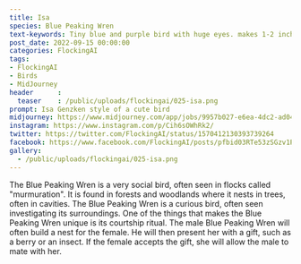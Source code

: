 ```yaml
---
title: Isa
species: Blue Peaking Wren
text-keywords: Tiny blue and purple bird with huge eyes. makes 1-2 inches nests made of moss in trees about 12-15 feed off the ground. white spots over its body, eats insects
post_date: 2022-09-15 00:00:00
categories: FlockingAI
tags:
- FlockingAI
- Birds
- MidJourney 
header      :
  teaser    : /public/uploads/flockingai/025-isa.png
prompt: Isa Genzken style of a cute bird
midjourney: https://www.midjourney.com/app/jobs/9957b027-e6ea-4dc2-ad04-da191deee894
instagram: https://www.instagram.com/p/Cih6sOWhRk2/
twitter: https://twitter.com/FlockingAI/status/1570412130393739264
facebook: https://www.facebook.com/FlockingAI/posts/pfbid03RTe53zSGzv1PT5rkS1RXBbFLm9BVq26K2xF65WVUPqyhSTurCqmqX3uF3mZRVxSl
gallery: 
  - /public/uploads/flockingai/025-isa.png
---
```


The Blue Peaking Wren is a very social bird, often seen in flocks called "murmuration". It is found in forests and woodlands where it nests in trees, often in cavities. The Blue Peaking Wren is a curious bird, often seen investigating its surroundings. One of the things that makes the Blue Peaking Wren unique is its courtship ritual. The male Blue Peaking Wren will often build a nest for the female. He will then present her with a gift, such as a berry or an insect. If the female accepts the gift, she will allow the male to mate with her.
